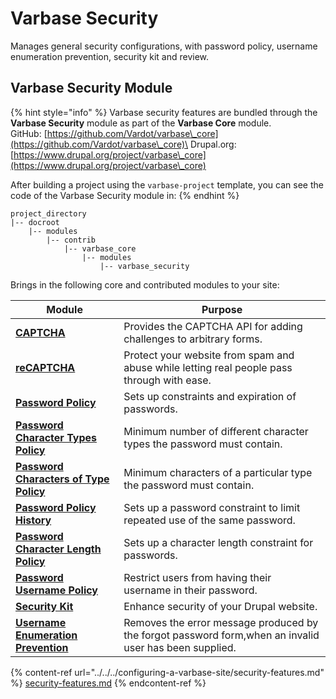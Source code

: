 # Varbase Security

Manages general security configurations, with password policy, username enumeration prevention, security kit and review.

## Varbase Security Module

{% hint style="info" %}
Varbase security features are bundled through the **Varbase Security** module as part of the **Varbase Core** module.\
GitHub: [https://github.com/Vardot/varbase\_core](https://github.com/Vardot/varbase\_core)\
Drupal.org: [https://www.drupal.org/project/varbase\_core](https://www.drupal.org/project/varbase\_core)

After building a project using the `varbase-project` template, you can see the code of the Varbase Security module in:
{% endhint %}

```
project_directory
|-- docroot
    |-- modules
        |-- contrib
            |-- varbase_core
                |-- modules
                    |-- varbase_security
```

Brings in the following core and contributed modules to your site:

| Module                                                                                                          | Purpose                                                                                                |
| --------------------------------------------------------------------------------------------------------------- | ------------------------------------------------------------------------------------------------------ |
| ****[**CAPTCHA**](https://www.drupal.org/project/captcha)****                                                   | Provides the CAPTCHA API for adding challenges to arbitrary forms.                                     |
| ****[**reCAPTCHA**](https://www.drupal.org/project/recaptcha)****                                               | Protect your website from spam and abuse while letting real people pass through with ease.             |
| ****[**Password Policy**](https://www.drupal.org/project/password\_policy)****                                  | Sets up constraints and expiration of passwords.                                                       |
| ****[**Password Character Types Policy**](https://www.drupal.org/project/password\_policy)****                  | Minimum number of different character types the password must contain.                                 |
| ****[**Password Characters of Type Policy**](https://www.drupal.org/project/password\_policy)****               | Minimum characters of a particular type the password must contain.                                     |
| ****[**Password Policy History**](https://www.drupal.org/project/password\_policy)****                          | Sets up a password constraint to limit repeated use of the same password.                              |
| ****[**Password Character Length Policy**](https://www.drupal.org/project/password\_policy)****                 | Sets up a character length constraint for passwords.                                                   |
| ****[**Password Username Policy**](https://www.drupal.org/project/password\_policy)****                         | Restrict users from having their username in their password.                                           |
| ****[**Security Kit**](https://www.drupal.org/project/seckit)****                                               | Enhance security of your Drupal website.                                                               |
| ****[**Username Enumeration Prevention**](https://www.drupal.org/project/username\_enumeration\_prevention)**** | Removes the error message produced by the forgot password form,when an invalid user has been supplied. |

{% content-ref url="../../../configuring-a-varbase-site/security-features.md" %}
[security-features.md](../../../configuring-a-varbase-site/security-features.md)
{% endcontent-ref %}

